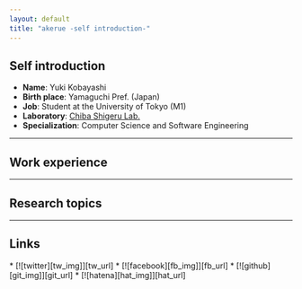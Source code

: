 ```yaml
---
layout: default
title: "akerue -self introduction-"
---
```



## Self introduction 

* **Name**: Yuki Kobayashi
* **Birth place**: Yamaguchi Pref. (Japan)
* **Job**: Student at the University of Tokyo (M1)
* **Laboratory**: [Chiba Shigeru Lab.][csg_url]
* **Specialization**: Computer Science and Software Engineering

---

## Work experience

---

## Research topics

---

## Links

<div id="link" markdown="1">
* [![twitter][tw_img]][tw_url]
* [![facebook][fb_img]][fb_url]
* [![github][git_img]][git_url]
* [![hatena][hat_img]][hat_url]
</div>

[tw_img]: images/twitter3.png
[fb_img]: images/facebook.png
[git_img]: images/github2.png
[hat_img]: images/hatena.png

[tw_url]: https://twitter.com/Robbykunsan
[fb_url]: https://www.facebook.com/yuuki.kobayashi.399
[git_url]: https://github.com/akerue
[hat_url]: http://akerue.hatenablog.com
[csg_url]: http://www.csg.ci.i.u-tokyo.ac.jp
